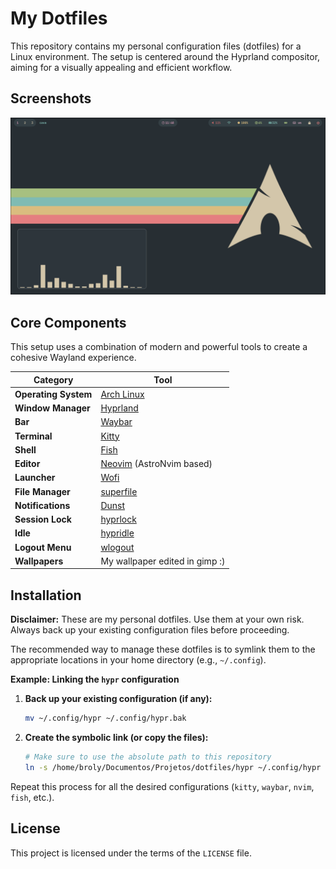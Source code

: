 # My Dotfiles

This repository contains my personal configuration files (dotfiles) for a Linux environment. The setup is centered around the Hyprland compositor, aiming for a visually appealing and efficient workflow.

## Screenshots

![My Desktop](./screenshots/desktop.png)

## Core Components

This setup uses a combination of modern and powerful tools to create a cohesive Wayland experience.

| Category             | Tool                                             |
| -------------------- | ------------------------------------------------ |
| **Operating System** | [Arch Linux](https://archlinux.org/)             |
| **Window Manager**   | [Hyprland](https://hyprland.org/)                |
| **Bar**              | [Waybar](https://github.com/Alexays/Waybar)      |
| **Terminal**         | [Kitty](https://sw.kovidgoyal.net/kitty/)        |
| **Shell**            | [Fish](https://fishshell.com/)                   |
| **Editor**           | [Neovim](https://neovim.io/) (AstroNvim based)   |
| **Launcher**         | [Wofi](https://hg.sr.ht/~scoopta/wofi)           |
| **File Manager**     | [superfile](https://superfile.dev/)              |
| **Notifications**    | [Dunst](https://dunst-project.org/)              |
| **Session Lock**     | [hyprlock](https://hyprland.org/)                |
| **Idle**             | [hypridle](https://hyprland.org/)                |
| **Logout Menu**      | [wlogout](https://github.com/ArtsyMacaw/wlogout) |
| **Wallpapers**       | My wallpaper edited in gimp :)                   |

## Installation

**Disclaimer:** These are my personal dotfiles. Use them at your own risk. Always back up your existing configuration files before proceeding.

The recommended way to manage these dotfiles is to symlink them to the appropriate locations in your home directory (e.g., `~/.config`).

**Example: Linking the `hypr` configuration**

1.  **Back up your existing configuration (if any):**

    ```sh
    mv ~/.config/hypr ~/.config/hypr.bak
    ```

2.  **Create the symbolic link (or copy the files):**
    ```sh
    # Make sure to use the absolute path to this repository
    ln -s /home/broly/Documentos/Projetos/dotfiles/hypr ~/.config/hypr
    ```

Repeat this process for all the desired configurations (`kitty`, `waybar`, `nvim`, `fish`, etc.).

## License

This project is licensed under the terms of the `LICENSE` file.
